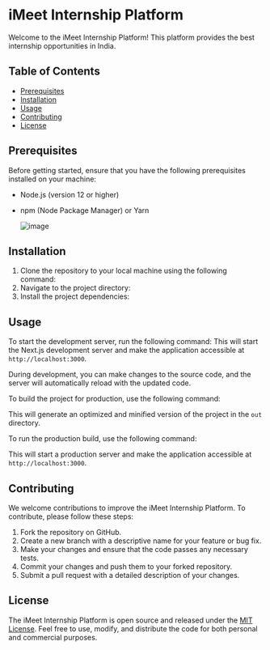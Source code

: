 # iMeet Internship Platform

Welcome to the iMeet Internship Platform! This platform provides the best internship opportunities in India.

## Table of Contents
- [Prerequisites](#prerequisites)
- [Installation](#installation)
- [Usage](#usage)
- [Contributing](#contributing)
- [License](#license)

## Prerequisites
Before getting started, ensure that you have the following prerequisites installed on your machine:
- Node.js (version 12 or higher)
- npm (Node Package Manager) or Yarn

  ![image](https://github.com/imeet-technology/next-js-course/assets/136117285/837e9d38-42e8-466f-b276-cba9d28bf2cf)


## Installation
1. Clone the repository to your local machine using the following command:
2. Navigate to the project directory:
3. Install the project dependencies:

## Usage
To start the development server, run the following command:
This will start the Next.js development server and make the application accessible at `http://localhost:3000`.

During development, you can make changes to the source code, and the server will automatically reload with the updated code.

To build the project for production, use the following command:

This will generate an optimized and minified version of the project in the `out` directory.

To run the production build, use the following command:

This will start a production server and make the application accessible at `http://localhost:3000`.

## Contributing
We welcome contributions to improve the iMeet Internship Platform. To contribute, please follow these steps:
1. Fork the repository on GitHub.
2. Create a new branch with a descriptive name for your feature or bug fix.
3. Make your changes and ensure that the code passes any necessary tests.
4. Commit your changes and push them to your forked repository.
5. Submit a pull request with a detailed description of your changes.

## License
The iMeet Internship Platform is open source and released under the [MIT License](LICENSE). Feel free to use, modify, and distribute the code for both personal and commercial purposes.
